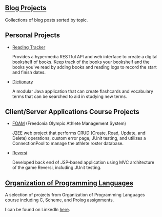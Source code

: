 ## [Blog Projects](https://oneexists.github.io/projects.html)

Collections of blog posts sorted by topic.

## Personal Projects
- [Reading Tracker](https://github.com/oneexists/readingTracker)

  Provides a hypermedia RESTful API and web interface to create a digital
  bookshelf of books. Keep track of the books your bookshelf and the books
  you've read by adding books and reading logs to record the start and finish
  dates.

- [Dictionary](https://github.com/oneexists/Dictionary)

  A modular Java application that can create flashcards and vocabulary terms
  that can be searched to aid in studying new terms.

## Client/Server Applications Course Projects

- [FOAM](https://github.com/oneexists/FOAM)
  (Freedonia Olympic Athlete Management System)

  J2EE web project that performs CRUD (Create, Read, Update, and Delete)
  operations, custom error page, JUnit testing, and utilizes a ConnectionPool
  to manage the athlete roster database.

- [Reversi](https://github.com/oneexists/reversi)

  Developed back end of JSP-based application using MVC architecture of the game Reversi, including JUnit testing.

## [Organization of Programming Languages](https://github.com/oneexists/ProgrammingLanguages)

A selection of projects from Organization of Programming Languages course
including C, Scheme, and Prolog assignments.


I can be found on LinkedIn [here](https://www.linkedin.com/in/skylar-lynner-826079188/).
